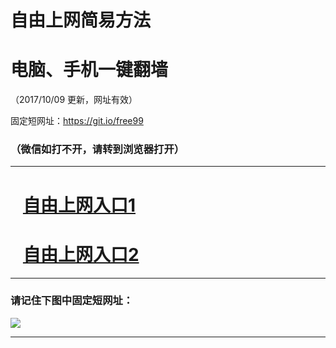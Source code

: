 ﻿# 自由上网简易方法

# 电脑、手机一键翻墙

（2017/10/09 更新，网址有效）

固定短网址：https://git.io/free99

### （微信如打不开，请转到浏览器打开）


***





# &nbsp;&nbsp; <a href="http://ft825018164.fwq-tz-1001.info/fwqtz01.html?t=100900118577 " target="_blank">自由上网入口1</a>
# &nbsp;&nbsp; <a href="http://ft1106427410.fwq-tz-1002.info/fwqtz02.html?t=10090013189 " target="_blank">自由上网入口2</a>
***

### 请记住下图中固定短网址：

<img src="https://s3-us-west-2.amazonaws.com/fwq-1001/yjfq-20170905okok.png" /> 


***

